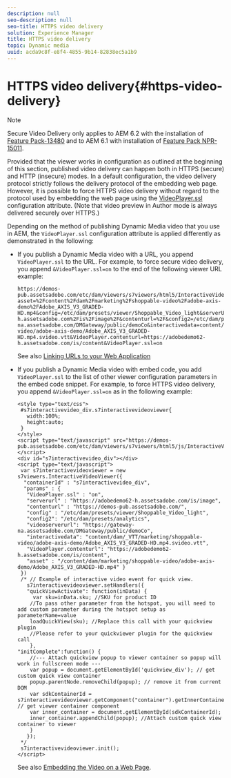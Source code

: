 ```yaml
---
description: null
seo-description: null
seo-title: HTTPS video delivery
solution: Experience Manager
title: HTTPS video delivery
topic: Dynamic media
uuid: acda9c8f-e8f4-4855-9b14-82838ec5a1b9
---
```


# HTTPS video delivery{#https-video-delivery}

>[!NOTE]
>
>Secure Video Delivery only applies to AEM 6.2 with the installation of [Feature Pack-13480](https://www.adobeaemcloud.com/content/marketplace/marketplaceProxy.html?packagePath=/content/companies/public/adobe/packages/cq620/featurepack/cq-6.2.0-featurepack-13480) and to AEM 6.1 with installation of [Feature Pack NPR-15011](https://www.adobeaemcloud.com/content/marketplace/marketplaceProxy.html?packagePath=/content/companies/public/adobe/packages/cq610/featurepack/cq-6.1.0-featurepack-15011).

Provided that the viewer works in configuration as outlined at the beginning of this section, published video delivery can happen both in HTTPS (secure) and HTTP (insecure) modes. In a default configuration, the video delivery protocol strictly follows the delivery protocol of the embedding web page. However, it is possible to force HTTPS video delivery without regard to the protocol used by embedding the web page using the [VideoPlayer.ssl](../../c-html5-aem-asset-viewers/c-html5-aem-int-video/r-html5-aem-int-video-config-attrib/r-html5-aem-int-video-config-attrib-videoplayer-ssl.md#reference-c28e1b700977493eadab5489458d7771) configuration attribute. (Note that video preview in Author mode is always delivered securely over HTTPS.)

Depending on the method of publishing Dynamic Media video that you use in AEM, the `VideoPlayer.ssl` configuration attribute is applied differently as demonstrated in the following:

* If you publish a Dynamic Media video with a URL, you append `VideoPlayer.ssl` to the URL. For example, to force secure video delivery, you append `&VideoPlayer.ssl=on` to the end of the following viewer URL example:

  ```
  https://demos-pub.assetsadobe.com/etc/dam/viewers/s7viewers/html5/InteractiveVideoViewer.html?asset=%2Fcontent%2Fdam%2Fmarketing%2Fshoppable-video%2Fadobe-axis-demo%2FAdobe_AXIS_V3_GRADED-HD.mp4&config=/etc/dam/presets/viewer/Shoppable_Video_light&serverUrl=https%3A%2F%2Fadobedemo62-h.assetsadobe.com%2Fis%2Fimage%2F&contenturl=%2F&config2=/etc/dam/presets/analytics&videoserverurl=https://gateway-na.assetsadobe.com/DMGateway/public/demoCo&interactivedata=content/dam/_VTT/marketing/shoppable-video/adobe-axis-demo/Adobe_AXIS_V3_GRADED-HD.mp4.svideo.vtt&VideoPlayer.contenturl=https://adobedemo62-h.assetsadobe.com/is/content&VideoPlayer.ssl=on
  ```

  See also [Linking URLs to your Web Application](https://docs.adobe.com/content/help/en/experience-manager-64/assets/dynamic/linking-urls-to-yourwebapplication.html) 

* If you publish a Dynamic Media video with embed code, you add `VideoPlayer.ssl` to the list of other viewer configuration parameters in the embed code snippet. For example, to force HTTPS video delivery, you append `&VideoPlayer.ssl=on` as in the following example:

  ```
  <style type="text/css"> 
   #s7interactivevideo_div.s7interactivevideoviewer{ 
     width:100%;  
     height:auto; 
   } 
  </style> 
  <script type="text/javascript" src="https://demos-pub.assetsadobe.com/etc/dam/viewers/s7viewers/html5/js/InteractiveVideoViewer.js"></script> 
  <div id="s7interactivevideo_div"></div> 
  <script type="text/javascript"> 
   var s7interactivevideoviewer = new s7viewers.InteractiveVideoViewer({ 
    "containerId" : "s7interactivevideo_div", 
    "params" : {  
     "VideoPlayer.ssl" : "on", 
     "serverurl" : "https://adobedemo62-h.assetsadobe.com/is/image", 
     "contenturl" : "https://demos-pub.assetsadobe.com/",  
     "config" : "/etc/dam/presets/viewer/Shoppable_Video_light", 
     "config2": "/etc/dam/presets/analytics", 
     "videoserverurl": "https://gateway-na.assetsadobe.com/DMGateway/public/demoCo", 
     "interactivedata": "content/dam/_VTT/marketing/shoppable-video/adobe-axis-demo/Adobe_AXIS_V3_GRADED-HD.mp4.svideo.vtt", 
     "VideoPlayer.contenturl": "https://adobedemo62-h.assetsadobe.com/is/content", 
     "asset" : "/content/dam/marketing/shoppable-video/adobe-axis-demo/Adobe_AXIS_V3_GRADED-HD.mp4" } 
   }) 
   /* // Example of interactive video event for quick view. 
     s7interactivevideoviewer.setHandlers({  
     "quickViewActivate": function(inData) { 
       var sku=inData.sku; //SKU for product ID 
      //To pass other parameter from the hotspot, you will need to add custom parameter during the hotspot setup as parameterName=value 
      loadQuickView(sku); //Replace this call with your quickview plugin 
      //Please refer to your quickviewer plugin for the quickview call 
      },  
  "initComplete":function() {  
      //--- Attach quickview popup to viewer container so popup will work in fullscreen mode --- 
      var popup = document.getElementById('quickview_div'); // get custom quick view container 
      popup.parentNode.removeChild(popup); // remove it from current DOM 
      var sdkContainerId = s7interactivevideoviewer.getComponent("container").getInnerContainerId(); // get viewer container component 
      var inner_container = document.getElementById(sdkContainerId);  
      inner_container.appendChild(popup); //Attach custom quick view container to viewer 
      }  
     }); 
   */ 
   s7interactivevideoviewer.init(); 
  </script>
  ```

  See also [Embedding the Video on a Web Page](https://docs.adobe.com/content/help/en/experience-manager-64/assets/dynamic/linking-urls-to-yourwebapplication.html).

